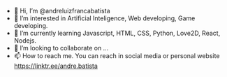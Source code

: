 - 👋 Hi, I’m @andreluizfrancabatista
- 👀 I’m interested in Artificial Inteligence, Web developing, Game developing.
- 🌱 I’m currently learning Javascript, HTML, CSS, Python, Love2D, React, Nodejs.
- 💞️ I’m looking to collaborate on ...
- 📫 How to reach me. You can reach in social media or personal website https://linktr.ee/andre.batista

<!---
andreluizfrancabatista/andreluizfrancabatista is a ✨ special ✨ repository because its `README.md` (this file) appears on your GitHub profile.
You can click the Preview link to take a look at your changes.
--->

